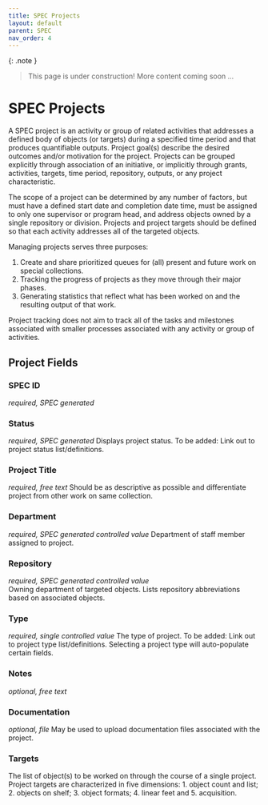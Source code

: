 ```yaml
---
title: SPEC Projects
layout: default
parent: SPEC
nav_order: 4
---
```


{: .note }
> This page is under construction! 
> More content coming soon ...

# SPEC Projects
A SPEC project is an activity or group of related activities that addresses a defined body of objects (or targets) during a specified time period and that produces quantifiable outputs. Project goal(s) describe the desired outcomes and/or motivation for the project.  Projects can be grouped explicitly through association of an initiative, or implicitly through grants, activities, targets, time period, repository, outputs, or any project characteristic.

The scope of a project can be determined by any number of factors, but must have a defined start date and completion date time, must be assigned to only one supervisor or program head, and address objects owned by a single repository or division. Projects and project targets should be defined so that each activity addresses all of the targeted objects.

Managing projects serves three purposes:

1. Create and share prioritized queues for (all) present and future work on special collections.
2. Tracking the progress of projects as they move through their major phases.
3. Generating statistics that reflect what has been worked on and the resulting output of that work.

Project tracking does not aim to track all of the tasks and milestones associated with smaller processes associated with any activity or group of activities.

## Project Fields

### SPEC ID
*required, SPEC generated*

### Status
*required, SPEC generated*
Displays project status. To be added: Link out to project status list/definitions.

### Project Title
*required, free text* 
Should be as descriptive as possible and differentiate project from other work on same collection.

### Department
*required, SPEC generated controlled value*
Department of staff member assigned to project.

### Repository
*required, SPEC generated controlled value*  
Owning department of targeted objects.
Lists repository abbreviations based on associated objects.

### Type
*required, single controlled value*
The type of project. To be added: Link out to project type list/definitions.
Selecting a project type will auto-populate certain fields.

### Notes
*optional, free text*

### Documentation
*optional, file*
May be used to upload documentation files associated with the project.

### Targets
The list of object(s) to be worked on through the course of a single project. Project targets are characterized in five dimensions: 1. object count and list; 2. objects on shelf; 3. object formats; 4. linear feet and 5. acquisition.